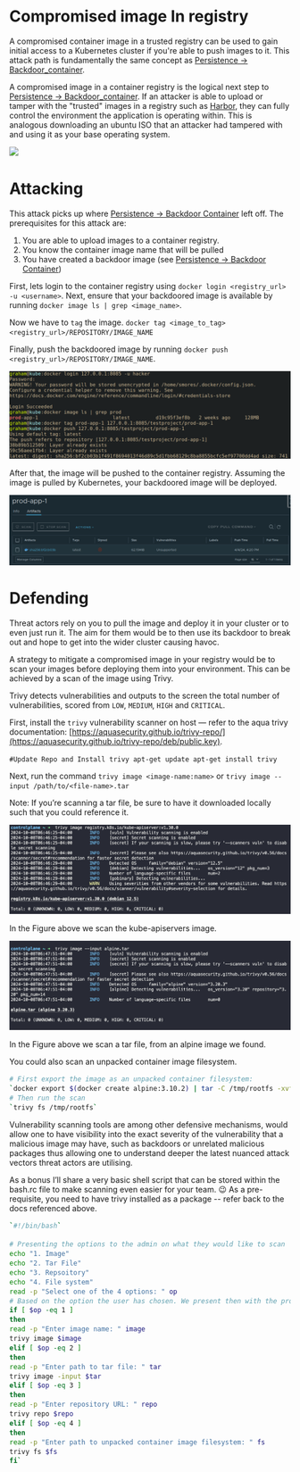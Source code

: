 # Compromised image In registry
A compromised container image in a trusted registry can be used to gain initial access to a Kubernetes cluster if you're able to push images to it. This attack path is fundamentally the same concept as [Persistence -> Backdoor_container](http://localhost:3000/Persistence/Backdoor_container.html).

A compromised image in a container registry is the logical next step to [Persistence -> Backdoor_container](http://localhost:3000/Persistence/Backdoor_container.html). If an attacker is able to upload or tamper with the "trusted" images in a registry such as [Harbor](https://github.com/goharbor/harbor), they can fully control the environment the application is operating within. This is analogous downloading an ubuntu ISO that an attacker had tampered with and using it as your base operating system.

![](Pasted%20image%2020240331200054.png)

# Attacking
This attack picks up where [Persistence -> Backdoor Container](../Persistence/Backdoor_container.md) left off. The prerequisites for this attack are:
1. You are able to upload images to a container registry.
2. You know the container image name that will be pulled
3. You have created a backdoor image (see [Persistence -> Backdoor Container](../Persistence/Backdoor_container.md))

First, lets login to the container registry using `docker login <registry_url> -u <username>`. Next, ensure that your backdoored image is available by running `docker image ls | grep <image_name>`. 

Now we have to `tag` the image. `docker tag <image_to_tag> <registry_url>/REPOSITORY/IMAGE_NAME`

Finally, push the backdoored image by running `docker push <registry_url>/REPOSITORY/IMAGE_NAME`. 

![](../images/Pasted%20image%2020240404162125.png)

After that, the image will be pushed to the container registry. Assuming the image is pulled by Kubernetes, your backdoored image will be deployed.

![](../images/Pasted%20image%2020240404162845.png)

# Defending

Threat actors rely on you to pull the image and deploy it in your cluster or to even just run it. The aim for them would be to then use its backdoor to break out and hope to get into the wider cluster causing havoc. 

A strategy to mitigate a compromised image in your registry would be to scan your images before deploying them into your environment. This can be achieved by a scan of the image using Trivy. 

Trivy detects vulnerabilities and outputs to the screen the total number of vulnerabilities, scored from `LOW`, `MEDIUM`, `HIGH` and `CRITICAL`. 

First, install the `trivy` vulnerability scanner on host — refer to the aqua trivy documentation: [https://aquasecurity.github.io/trivy-repo/](https://aquasecurity.github.io/trivy-repo/deb/public.key). 

`#Update Repo and Install trivy
apt-get update
apt-get install trivy`

Next, run the command `trivy image <image-name:name>` or `trivy image --input /path/to/<file-name>.tar`

Note: If you’re scanning a tar file, be sure to have it downloaded locally such that you could reference it. 

![](../images/trivy-image-scan.png)

In the Figure above we scan the kube-apiservers image.

![](../images/trivy-tar-scan.png)

In the Figure above we scan a tar file, from an alpine image we found.

You could also scan an unpacked container image filesystem. 

```bash
# First export the image as an unpacked container filesystem:
`docker export $(docker create alpine:3.10.2) | tar -C /tmp/rootfs -xvf -`
# Then run the scan 
`trivy fs /tmp/rootfs`
```

Vulnerability scanning tools are among other defensive mechanisms, would allow one to have visibility into the exact severity of the vulnerability that a malicious image may have, such as backdoors or unrelated malicious packages thus allowing one to understand deeper the latest nuanced attack vectors threat actors are utilising.

As a bonus I’ll share a very basic shell script that can be stored within the bash.rc file to make scanning even easier for your team.
😉
As a pre-requisite, you need to have trivy installed as a package -- refer back to the docs referenced above. 

```bash
`#!/bin/bash`

# Presenting the options to the admin on what they would like to scan
echo "1. Image"
echo "2. Tar File"
echo "3. Repsoitory"
echo "4. File system"
read -p "Select one of the 4 options: " op
# Based on the option the user has chosen. We present then with the prompt to provide the parameter to what they would like to scan.i
if [ $op -eq 1 ]
then
read -p "Enter image name: " image
trivy image $image
elif [ $op -eq 2 ]
then
read -p "Enter path to tar file: " tar
trivy image -input $tar
elif [ $op -eq 3 ]
then
read -p "Enter repository URL: " repo
trivy repo $repo
elif [ $op -eq 4 ]
then
read -p "Enter path to unpacked container image filesystem: " fs
trivy fs $fs
fi`
```

